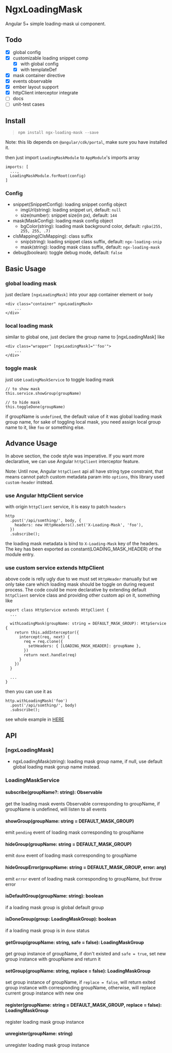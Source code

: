 # NgxLoadingMask
Angular 5+ simple loading-mask ui component.

## Todo
* [x] global config
* [x] customizable loading snippet comp
  * [x] with global config
  * [x] with templateDef
* [x] mask container directive
* [x] events observable
* [x] ember layout support 
* [x] httpClient interceptor integrate
* [ ] docs
* [ ] unit-test cases

## Install
> ``npm install ngx-loading-mask --save``

Note: this lib depends on ``@angular/cdk/portal``, make sure you have installed it.

then just import ``LoadingMaskModule`` to ``AppModule``'s imports array
```
imports: [
  ...,
  LoadingMaskModule.forRoot(config)
]
```
### Config
* snippet(SnippetConfig): loading snippet config object
  * imgUrl(string): loading snippet uri, default: ``null``
  * size(number): snippet size(in px), default: ``144``
* mask(MaskConfig): loading mask config object
  * bgColor(string): loading mask background color, default: ``rgba(255, 255, 255, .7)``
* clsMapping(ClsMapping): class suffix
  * snip(string): loading snippet class suffix, default: ``ngx-loading-snip``
  * mask(string): loading mask class suffix, default: ``ngx-loading-mask`` 
* debug(boolean): toggle debug mode, default: ``false``

## Basic Usage
### global loading mask
just declare ``[ngxLoadingMask]`` into your app container element or ``body``
```
<div class="container" ngxLoadingMask>
    ...
</div>
```

### local loading mask
similar to global one, just declare the group name to [ngxLoadingMask] like
```
<div class="wrapper" [ngxLoadingMask]="'foo'">
    ...
</div>
```

### toggle mask
just use ``LoadingMaskService`` to toggle loading mask
```
// to show mask
this.service.showGroup(groupName)

// to hide mask 
this.toggleDone(groupName)
```
if groupName is ``undefined``, the default value of it was global loading mask group name, for sake of toggling local mask, you need assign local group name to it, like ``foo`` or something else.

## Advance Usage
In above section, the code style was imperative. If you want more declarative, we can use Angular ``httpClient`` interceptor feature.

Note: Until now, Angular ``httpClient`` api all have string type constraint, that means cannot patch custom metadata param into ``options``, this library used ``custom-header`` instead.

### use Angular httpClient service
with origin ``httpClient`` service, it is easy to patch ``headers``
```
http
  .post('/api/somthing/', body, {
    headers: new HttpHeaders().set('X-Loading-Mask', 'foo'),
  })
  .subscribe();
```
the loading mask metadata is bind to ``X-Loading-Mask`` key of the headers. The key has been exported as constant(LOADING_MASK_HEADER) of the module entry.

### use custom service extends httpClient
above code is relly ugly due to we must set ``HttpHeader`` manually but we only take care which loading mask should be toggle on during request process. The code could be more declarative by extending default ``httpClient`` service class and providing other custom api on it, something like
```
export class HttpService extends HttpClient {
  ...

  withLoadingMask(groupName: string = DEFAULT_MASK_GROUP): HttpService {
    return this.addInterceptor({
      intercept(req, next) {
        req = req.clone({
          setHeaders: { [LOADING_MASK_HEADER]: groupName },
        })
        return next.handle(req)
      }
    })
  }

  ...
}
```
then you can use it as 
```
http.withLoadingMask('foo')
  .post('/api/somthing/', body)
  .subscribe();
```
see whole example in [HERE](https://github.com/haoliangwu/ngx-loading-mask/tree/master/src/app/http.service.ts)

## API
### [ngxLoadingMask]
* ngxLoadingMask(string): loading mask group name, if null, use default global loading mask gorup name instead.

### LoadingMaskService
#### subscribe(groupName?: string): Observable<LoadingEvent>
get the loading mask events Observable corresponding to groupName, if groupName is undefined, will listen to all events

#### showGroup(groupName: string = DEFAULT_MASK_GROUP)
emit ``pending`` event of loading mask corresponding to groupName

#### hideGroup(groupName: string = DEFAULT_MASK_GROUP)
emit ``done`` event of loading mask corresponding to groupName

#### hideGroupError(groupName: string = DEFAULT_MASK_GROUP, error: any)
emit ``error`` event of loading mask corresponding to groupName, but throw error

#### isDefaultGroup(groupName: string): boolean
if a loading mask group is global default group

#### isDoneGroup(group: LoadingMaskGroup): boolean
if a loading mask group is in ``done`` status

#### getGroup(groupName: string, safe = false): LoadingMaskGroup
get group instance of groupName, if don't existed and ``safe = true``, set new group instance with groupName and return it

#### setGroup(groupName: string, replace = false): LoadingMaskGroup
set group instance of groupName, if ``replace = false``, will return exited group instance with corresponding groupName, otherwise, will replace current group instance with new one

#### register(groupName: string = DEFAULT_MASK_GROUP, replace = false): LoadingMaskGroup
register loading mask group instance

#### unregister(groupName: string)
unregister loading mask group instance
